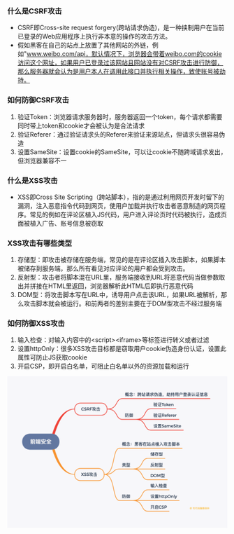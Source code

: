 ### 什么是CSRF攻击
+ CSRF即Cross-site request forgery(跨站请求伪造)，是一种挟制用户在当前已登录的Web应用程序上执行非本意的操作的攻击方法。
+ 假如黑客在自己的站点上放置了其他网站的外链，例如"www.weibo.com/api，默认情况下，浏览器会带着weibo.com的cookie访问这个网址，如果用户已登录过该网站且网站没有对CSRF攻击进行防御，那么服务器就会认为是用户本人在调用此接口并执行相关操作，致使账号被劫持。

### 如何防御CSRF攻击
1. 验证Token：浏览器请求服务器时，服务器返回一个token，每个请求都需要同时带上token和cookie才会被认为是合法请求
2. 验证Referer：通过验证请求头的Referer来验证来源站点，但请求头很容易伪造
3. 设置SameSite：设置cookie的SameSite，可以让cookie不随跨域请求发出，但浏览器兼容不一

### 什么是XSS攻击
+ XSS即Cross Site Scripting（跨站脚本），指的是通过利用网页开发时留下的漏洞，注入恶意指令代码到网页，使用户加载并执行攻击者恶意制造的网页程序。常见的例如在评论区植入JS代码，用户进入评论页时代码被执行，造成页面被植入广告、账号信息被窃取

### XSS攻击有哪些类型
1. 存储型：即攻击被存储在服务端，常见的是在评论区插入攻击脚本，如果脚本被储存到服务端，那么所有看见对应评论的用户都会受到攻击。
2. 反射型：攻击者将脚本混在URL里，服务端接收到URL将恶意代码当做参数取出并拼接在HTML里返回，浏览器解析此HTML后即执行恶意代码
3. DOM型：将攻击脚本写在URL中，诱导用户点击该URL，如果URL被解析，那么攻击脚本就会被运行。和前两者的差别主要在于DOM型攻击不经过服务端

### 如何防御XSS攻击
1. 输入检查：对输入内容中的\<script>\<iframe>等标签进行转义或者过滤
2. 设置httpOnly：很多XSS攻击目标都是窃取用户cookie伪造身份认证，设置此属性可防止JS获取cookie
3. 开启CSP，即开启白名单，可阻止白名单以外的资源加载和运行

<img src='img/security.png'/>


